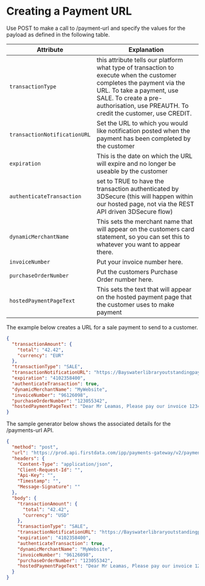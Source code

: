 # Creating a Payment URL

Use POST to make a call to /payment-url and specify the values for the payload as defined in the following table.

Attribute | Explanation 
---------|----------
`transactionType` | this attribute tells our platform what type of transaction to execute when the customer completes the payment via the URL. To take a payment, use SALE. To create a pre-authorisation, use PREAUTH. To credit the customer, use CREDIT.  
`transactionNotificationURL` | Set the URL to which you would like notification posted when the payment has been completed by the customer
`expiration` | This is the date on which the URL will expire and no longer be useable by the customer
`authenticateTransaction` | set to TRUE to have the transaction authenticated by 3DSecure (this will happen within our hosted page, not via the REST API driven 3DSecure flow)
`dynamicMerchantName` | This sets the merchant name that will appear on the customers card statement, so you can set this to whatever you want to appear there.
`invoiceNumber` | Put your invoice number here. 
`purchaseOrderNumber` | Put the customers Purchase Order number here.
`hostedPaymentPageText` | This sets the text that will appear on the hosted payment page that the customer uses to make payment

The example below creates a URL for a sale payment to send to a customer.

```json YAML
{
  "transactionAmount": {
    "total": "42.42",
    "currency": "EUR"
  },
  "transactionType": "SALE",
  "transactionNotificationURL": "https://Bayswaterlibraryoutstandingpayments.com/Leamas",
  "expiration": "4102358400",
  "authenticateTransaction": true,
  "dynamicMerchantName": "MyWebsite",
  "invoiceNumber": "96126098",
  "purchaseOrderNumber": "123055342",
  "hostedPaymentPageText": "Dear Mr Leamas, Please pay our invoice 123456. Many Thanks, Bayswater Library"
}
```
The sample generator below shows the associated details for the /payments-url API.

```json http
{
  "method": "post",
  "url": "https://prod.api.firstdata.com/ipp/payments-gateway/v2/payment-url",
  "headers": {
    "Content-Type": "application/json",
    "Client-Request-Id": "",
    "Api-Key": "",
    "Timestamp": "",
    "Message-Signature": ""
  },
  "body": {
    "transactionAmount": {
      "total": "42.42",
      "currency": "USD"
    },
    "transactionType": "SALE",
    "transactionNotificationURL": "https://Bayswaterlibraryoutstandingpayments.com/Leamas",
    "expiration": "4102358400",
    "authenticateTransaction": true,
    "dynamicMerchantName": "MyWebsite",
    "invoiceNumber": "96126098",
    "purchaseOrderNumber": "123055342",
    "hostedPaymentPageText": "Dear Mr Leamas, Please pay our invoice 123456. Many Thanks, Bayswater Library"
  }
}
```